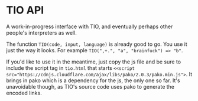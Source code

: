 # TIO API

A work-in-progress interface with TIO, and eventually perhaps other people's interpreters as well.

The function `TIO(code, input, language)` is already good to go. You use it just the way it looks. For example `TIO(",+.", "a", "brainfuck") => "b"`.

If you'd like to use it in the meantime, just copy the js file and be sure to include the script tag in `tio.html` that starts `<<script src="https://cdnjs.cloudflare.com/ajax/libs/pako/2.0.3/pako.min.js">`. It brings in pako which is a dependency for the js, the only one so far. It's unavoidable though, as TIO's source code uses pako to generate the encoded links.